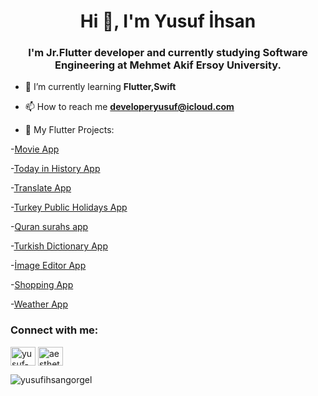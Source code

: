 <h1 align="center">Hi 👋, I'm Yusuf İhsan</h1>
<h3 align="center">I'm Jr.Flutter developer and currently studying Software Engineering at Mehmet Akif Ersoy University.</h3>

- 🌱 I’m currently learning **Flutter,Swift**

- 📫 How to reach me **developeryusuf@icloud.com**


- 📄 My Flutter Projects: 

-[Movie App](https://github.com/Yusufihsangorgel/movie_app)

-[Today in History App](https://github.com/Yusufihsangorgel/today_in_history_app)

-[Translate App](https://github.com/Yusufihsangorgel/translate_app)

-[Turkey Public Holidays App](https://github.com/Yusufihsangorgel/turkey_public_holidays_app)

-[Quran surahs app](https://github.com/Yusufihsangorgel/kuran_sure_meal_app)

-[Turkish Dictionary App](https://github.com/Yusufihsangorgel/flutter_dictionary_app)


-[İmage Editor App](https://github.com/Yusufihsangorgel/flutter_image_editor_app)

-[Shopping App](https://github.com/Yusufihsangorgel/shopping_app_GetX)

-[Weather App](https://github.com/Yusufihsangorgel/weather_app)


<h3 align="left">Connect with me:</h3>
<p align="left">
<a href="https://linkedin.com/in/yusuf-ihsan-görgel-a33694219" target="blank"><img align="center" src="https://raw.githubusercontent.com/rahuldkjain/github-profile-readme-generator/master/src/images/icons/Social/linked-in-alt.svg" alt="yusuf-ihsan-görgel-a33694219" height="30" width="40" /></a>
<a href="https://instagram.com/aestheticscoding" target="blank"><img align="center" src="https://raw.githubusercontent.com/rahuldkjain/github-profile-readme-generator/master/src/images/icons/Social/instagram.svg" alt="aestheticscoding" height="30" width="40" /></a>
</p>




<p><img align="center" src="https://github-readme-streak-stats.herokuapp.com/?user=yusufihsangorgel&" alt="yusufihsangorgel" /></p>
